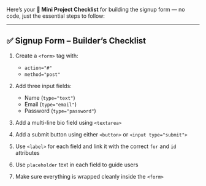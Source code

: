 Here’s your **🧪 Mini Project Checklist** for building the signup form — no code, just the essential steps to follow:

---

## ✅ **Signup Form – Builder’s Checklist**

1. Create a `<form>` tag with:

   * `action="#"`
   * `method="post"`

1. Add three input fields:

   * Name (`type="text"`)
   * Email (`type="email"`)
   * Password (`type="password"`)

1. Add a multi-line bio field using `<textarea>`

1. Add a submit button using either `<button>` or `<input type="submit">`

1. Use `<label>` for each field and link it with the correct `for` and `id` attributes

1. Use `placeholder` text in each field to guide users

1. Make sure everything is wrapped cleanly inside the `<form>`